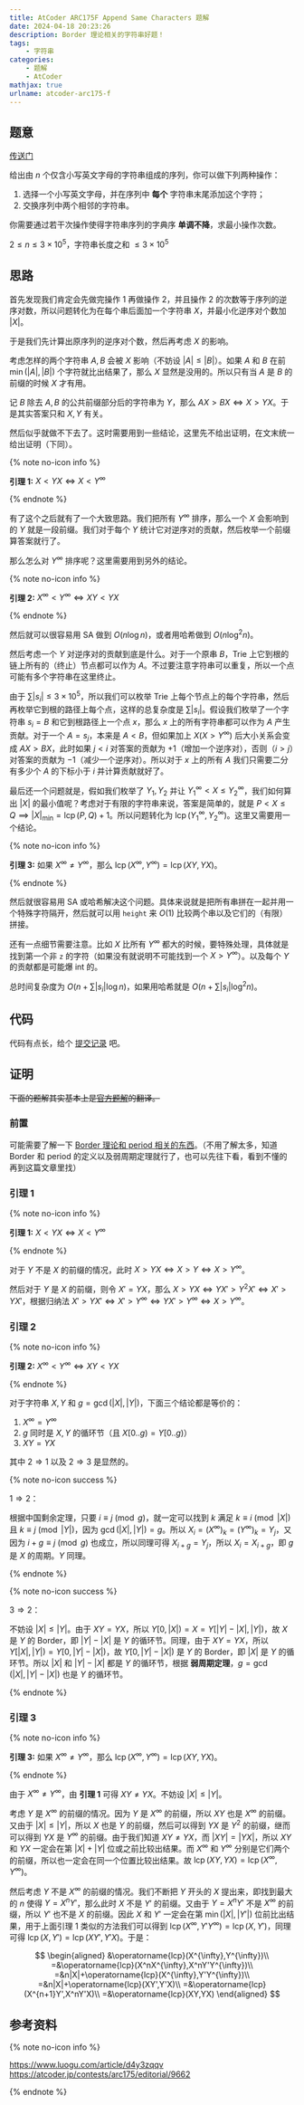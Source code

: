 ```yaml
---
title: AtCoder ARC175F Append Same Characters 题解
date: 2024-04-18 20:23:26
description: Border 理论相关的字符串好题！
tags: 
	- 字符串
categories:
	- 题解
	- AtCoder
mathjax: true
urlname: atcoder-arc175-f
---
```


## 题意

[传送门](https://atcoder.jp/contests/arc175/tasks/arc175_f)

给出由 $n$ 个仅含小写英文字母的字符串组成的序列，你可以做下列两种操作：

1. 选择一个小写英文字母，并在序列中 **每个** 字符串末尾添加这个字符；
2. 交换序列中两个相邻的字符串。

你需要通过若干次操作使得字符串序列的字典序 **单调不降**，求最小操作次数。

$2\le n\le 3\times 10^5$，字符串长度之和 $\le 3\times 10^5$

## 思路

首先发现我们肯定会先做完操作 1 再做操作 2，并且操作 2 的次数等于序列的逆序对数，所以问题转化为在每个串后面加一个字符串 $X$，并最小化逆序对个数加 $|X|$。

于是我们先计算出原序列的逆序对个数，然后再考虑 $X$ 的影响。

考虑怎样的两个字符串 $A,B$ 会被 $X$ 影响（不妨设 $|A|\le|B|$）。如果 $A$ 和 $B$ 在前 $\min(|A|,|B|)$ 个字符就比出结果了，那么 $X$ 显然是没用的。所以只有当 $A$ 是 $B$ 的前缀的时候 $X$ 才有用。

记 $B$ 除去 $A,B$ 的公共前缀部分后的字符串为 $Y$，那么 $AX>BX\iff X>YX$。于是其实答案只和 $X,Y$ 有关。

然后似乎就做不下去了。这时需要用到一些结论，这里先不给出证明，在文末统一给出证明（下同）。

{% note no-icon info %}

**引理 1:** $X<YX\iff X<Y^{\infty}$

{% endnote %}

有了这个之后就有了一个大致思路。我们把所有 $Y^{\infty}$ 排序，那么一个 $X$ 会影响到的 $Y$ 就是一段前缀。我们对于每个 $Y$ 统计它对逆序对的贡献，然后枚举一个前缀算答案就行了。

那么怎么对 $Y^{\infty}$ 排序呢？这里需要用到另外的结论。

{% note no-icon info %}

**引理 2:** $X^{\infty}<Y^{\infty}\iff XY<YX$

{% endnote %}

然后就可以很容易用 SA 做到 $O(n\log n)$，或者用哈希做到 $O(n\log^2 n)$。

然后考虑一个 $Y$ 对逆序对的贡献到底是什么。对于一个原串 $B$，Trie 上它到根的链上所有的（终止）节点都可以作为 $A$。不过要注意字符串可以重复，所以一个点可能有多个字符串在这里终止。

由于 $\sum |s_i|\le 3\times 10^5$，所以我们可以枚举 Trie 上每个节点上的每个字符串，然后再枚举它到根的路径上每个点，这样的总复杂度是 $\sum |s_i|$。假设我们枚举了一个字符串 $s_i=B$ 和它到根路径上一个点 $x$，那么 $x$ 上的所有字符串都可以作为 $A$ 产生贡献。对于一个 $A=s_j$，本来是 $A<B$，但如果加上 $X(X>Y^{\infty})$ 后大小关系会变成 $AX>BX$，此时如果 $j<i$ 对答案的贡献为 $+1$（增加一个逆序对），否则（$i>j$）对答案的贡献为 $-1$（减少一个逆序对）。所以对于 $x$ 上的所有 $A$ 我们只需要二分有多少个 $A$ 的下标小于 $i$ 并计算贡献就好了。

最后还一个问题就是，假如我们枚举了 $Y_1, Y_2$ 并让 $Y_1^{\infty}<X\le Y_2^{\infty}$，我们如何算出 $|X|$ 的最小值呢？考虑对于有限的字符串来说，答案是简单的，就是 $P<X\le Q \implies |X|_{\min}=\operatorname{lcp}(P,Q)+1$。所以问题转化为 $\operatorname{lcp}(Y_1^{\infty},Y_2^{\infty})$。这里又需要用一个结论。

{% note no-icon info %}

**引理 3:** 如果 $X^{\infty}\ne Y^{\infty}$，那么 $\operatorname{lcp}(X^{\infty},Y^{\infty})=\operatorname{lcp}(XY, YX)$。

{% endnote %}

然后就很容易用 SA 或哈希解决这个问题。具体来说就是把所有串拼在一起并用一个特殊字符隔开，然后就可以用 `height` 来 $O(1)$ 比较两个串以及它们的（有限）拼接。

还有一点细节需要注意。比如 $X$ 比所有 $Y^{\infty}$ 都大的时候，要特殊处理，具体就是找到第一个非 `z` 的字符（如果没有就说明不可能找到一个 $X> Y^{\infty}$）。以及每个 $Y$ 的贡献都是可能爆 int 的。

总时间复杂度为 $O(n+\sum |s_i| \log n)$，如果用哈希就是 $O(n+\sum |s_i|\log^2 n)$。

## 代码

代码有点长，给个 [提交记录](https://atcoder.jp/contests/arc175/submissions/52482271) 吧。

## 证明

~~下面的题解其实基本上是[官方题解](https://atcoder.jp/contests/arc175/editorial/9662)的翻译。~~

### 前置

可能需要了解一下 [Border 理论和 period 相关的东西](https://www.luogu.com/article/d4y3zqqv)。（不用了解太多，知道 Border 和 period 的定义以及弱周期定理就行了，也可以先往下看，看到不懂的再到这篇文章里找）

### 引理 1

{% note no-icon info %}

**引理 1:** $X<YX\iff X<Y^{\infty}$

{% endnote %}

对于 $Y$ 不是 $X$ 的前缀的情况，此时 $X>YX\iff X>Y\iff X>Y^{\infty}$。

然后对于 $Y$ 是 $X$ 的前缀，则令 $X'=YX$，那么 $X>YX\iff YX'>Y^2X'\iff X'>YX'$，根据归纳法 $X'>YX'\iff X'>Y^{\infty}\iff YX'>Y^{\infty}\iff X>Y^{\infty}$。

### 引理 2

{% note no-icon info %}

**引理 2:** $X^{\infty}<Y^{\infty}\iff XY<YX$

{% endnote %}

对于字符串 $X,Y$ 和 $g=\gcd(|X|, |Y|)$，下面三个结论都是等价的：

1. $X^{\infty}=Y^{\infty}$
2. $g$ 同时是 $X,Y$ 的循环节（且 $X[0..g)=Y[0..g)）$
3. $XY=YX$

其中 $2 \Rightarrow 1$ 以及 $2 \Rightarrow 3$ 是显然的。

{% note no-icon success %}

$1\Rightarrow 2$：

根据中国剩余定理，只要 $i\equiv j \pmod g$，就一定可以找到 $k$ 满足 $k\equiv i \pmod{|X|}$ 且 $k\equiv j \pmod{|Y|}$，因为 $\gcd(|X|,|Y|)=g$。所以 $X_i = (X^{\infty})_k = (Y^{\infty})_k = Y_j$，又因为 $i+g\equiv j\pmod g$ 也成立，所以同理可得 $X_{i+g} = Y_j$，所以 $X_i = X_{i+g}$，即 $g$ 是 $X$ 的周期。$Y$ 同理。

{% endnote %}

{% note no-icon success %}

$3\Rightarrow 2$：

不妨设 $|X|\le|Y|$。由于 $XY=YX$，所以 $Y[0, |X|)=X=Y[|Y|-|X|,|Y|)$，故 $X$ 是 $Y$ 的 Border，即 $|Y|-|X|$ 是 $Y$ 的循环节。同理，由于 $XY=YX$，所以 $Y[|X|,|Y|)=Y[0,|Y|-|X|)$，故 $Y[0,|Y|-|X|)$ 是 $Y$ 的 Border，即 $|X|$ 是 $Y$ 的循环节。所以 $|X|$ 和 $|Y|-|X|$ 都是 $Y$ 的循环节，根据 **弱周期定理**，$g=\gcd(|X|, |Y|-|X|)$ 也是 $Y$ 的循环节。

{% endnote %}

### 引理 3

{% note no-icon info %}

**引理 3:** 如果 $X^{\infty}\ne Y^{\infty}$，那么 $\operatorname{lcp}(X^{\infty},Y^{\infty})=\operatorname{lcp}(XY, YX)$。

{% endnote %}

由于 $X^{\infty}\ne Y^{\infty}$，由 **引理 1** 可得 $XY\ne YX$。不妨设 $|X|\le |Y|$。

考虑 $Y$ 是 $X^{\infty}$ 的前缀的情况。因为 $Y$ 是 $X^{\infty}$ 的前缀，所以 $XY$ 也是 $X^{\infty}$ 的前缀。又由于 $|X|\le |Y|$，所以 $X$ 也是 $Y$ 的前缀，然后可以得到 $YX$ 是 $Y^2$ 的前缀，继而可以得到 $YX$ 是 $Y^{\infty}$ 的前缀。由于我们知道 $XY\ne YX$，而 $|XY|=|YX|$，所以 $XY$ 和 $YX$ 一定会在第 $|X|+|Y|$ 位或之前比较出结果。而 $X^{\infty}$ 和 $Y^{\infty}$ 分别是它们两个的前缀，所以也一定会在同一个位置比较出结果。故 $\operatorname{lcp}(XY,YX)=\operatorname{lcp}(X^{\infty},Y^{\infty})$。

然后考虑 $Y$ 不是 $X^{\infty}$ 的前缀的情况。我们不断把 $Y$ 开头的 $X$ 提出来，即找到最大的 $n$ 使得 $Y=X^nY'$，那么此时 $X$ 不是 $Y'$ 的前缀。又由于 $Y=X^nY'$ 不是 $X^{\infty}$ 的前缀，所以 $Y'$ 也不是 $X$ 的前缀。因此 $X$ 和 $Y'$ 一定会在第 $\min(|X|,|Y'|)$ 位前比出结果，用于上面引理 1 类似的方法我们可以得到 $\operatorname{lcp}(X^{\infty},Y'Y^{\infty})=\operatorname{lcp}(X,Y')$，同理可得 $\operatorname{lcp}(X,Y')=\operatorname{lcp}(XY',Y'X)$。于是：

$$
\begin{aligned}
	&\operatorname{lcp}(X^{\infty},Y^{\infty})\\
	=&\operatorname{lcp}(X^nX^{\infty},X^nY'Y^{\infty})\\
	=&n|X|+\operatorname{lcp}(X^{\infty},Y'Y^{\infty})\\
	=&n|X|+\operatorname{lcp}(XY',Y'X)\\
	=&\operatorname{lcp}(X^{n+1}Y',X^nY'X)\\
	=&\operatorname{lcp}(XY,YX)
\end{aligned}
$$

## 参考资料

{% note no-icon info %}

<https://www.luogu.com/article/d4y3zqqv>  
<https://atcoder.jp/contests/arc175/editorial/9662>

{% endnote %}
